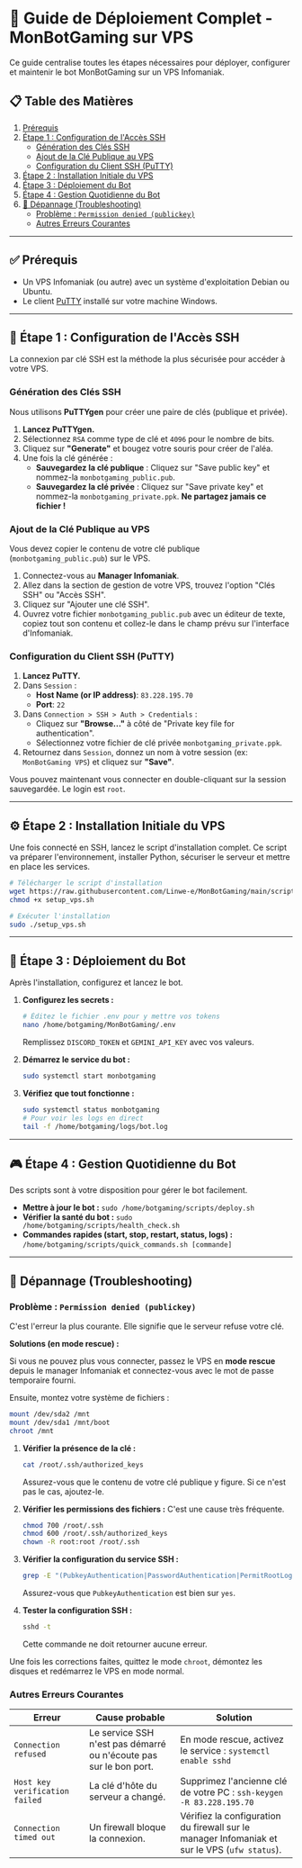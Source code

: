 # 🚀 Guide de Déploiement Complet - MonBotGaming sur VPS

Ce guide centralise toutes les étapes nécessaires pour déployer, configurer et maintenir le bot MonBotGaming sur un VPS Infomaniak.

## 📋 Table des Matières
1.  [Prérequis](#-prérequis)
2.  [Étape 1 : Configuration de l'Accès SSH](#-étape-1--configuration-de-laccès-ssh)
    *   [Génération des Clés SSH](#génération-des-clés-ssh)
    *   [Ajout de la Clé Publique au VPS](#ajout-de-la-clé-publique-au-vps)
    *   [Configuration du Client SSH (PuTTY)](#configuration-du-client-ssh-putty)
3.  [Étape 2 : Installation Initiale du VPS](#-étape-2--installation-initiale-du-vps)
4.  [Étape 3 : Déploiement du Bot](#-étape-3--déploiement-du-bot)
5.  [Étape 4 : Gestion Quotidienne du Bot](#-étape-4--gestion-quotidienne-du-bot)
6.  [🔧 Dépannage (Troubleshooting)](#-dépannage-troubleshooting)
    *   [Problème : `Permission denied (publickey)`](#problème--permission-denied-publickey)
    *   [Autres Erreurs Courantes](#autres-erreurs-courantes)

---

## ✅ Prérequis

*   Un VPS Infomaniak (ou autre) avec un système d'exploitation Debian ou Ubuntu.
*   Le client [PuTTY](https://www.putty.org/) installé sur votre machine Windows.

---

## 🔑 Étape 1 : Configuration de l'Accès SSH

La connexion par clé SSH est la méthode la plus sécurisée pour accéder à votre VPS.

### Génération des Clés SSH

Nous utilisons **PuTTYgen** pour créer une paire de clés (publique et privée).

1.  **Lancez PuTTYgen.**
2.  Sélectionnez `RSA` comme type de clé et `4096` pour le nombre de bits.
3.  Cliquez sur **"Generate"** et bougez votre souris pour créer de l'aléa.
4.  Une fois la clé générée :
    *   **Sauvegardez la clé publique** : Cliquez sur "Save public key" et nommez-la `monbotgaming_public.pub`.
    *   **Sauvegardez la clé privée** : Cliquez sur "Save private key" et nommez-la `monbotgaming_private.ppk`. **Ne partagez jamais ce fichier !**

### Ajout de la Clé Publique au VPS

Vous devez copier le contenu de votre clé publique (`monbotgaming_public.pub`) sur le VPS.

1.  Connectez-vous au **Manager Infomaniak**.
2.  Allez dans la section de gestion de votre VPS, trouvez l'option "Clés SSH" ou "Accès SSH".
3.  Cliquez sur "Ajouter une clé SSH".
4.  Ouvrez votre fichier `monbotgaming_public.pub` avec un éditeur de texte, copiez tout son contenu et collez-le dans le champ prévu sur l'interface d'Infomaniak.

### Configuration du Client SSH (PuTTY)

1.  **Lancez PuTTY.**
2.  Dans `Session` :
    *   **Host Name (or IP address)**: `83.228.195.70`
    *   **Port**: `22`
3.  Dans `Connection > SSH > Auth > Credentials` :
    *   Cliquez sur **"Browse..."** à côté de "Private key file for authentication".
    *   Sélectionnez votre fichier de clé privée `monbotgaming_private.ppk`.
4.  Retournez dans `Session`, donnez un nom à votre session (ex: `MonBotGaming VPS`) et cliquez sur **"Save"**.

Vous pouvez maintenant vous connecter en double-cliquant sur la session sauvegardée. Le login est `root`.

---

## ⚙️ Étape 2 : Installation Initiale du VPS

Une fois connecté en SSH, lancez le script d'installation complet. Ce script va préparer l'environnement, installer Python, sécuriser le serveur et mettre en place les services.

```bash
# Télécharger le script d'installation
wget https://raw.githubusercontent.com/Linwe-e/MonBotGaming/main/scripts/setup_vps.sh
chmod +x setup_vps.sh

# Exécuter l'installation
sudo ./setup_vps.sh
```

---

## 🚀 Étape 3 : Déploiement du Bot

Après l'installation, configurez et lancez le bot.

1.  **Configurez les secrets :**
    ```bash
    # Éditez le fichier .env pour y mettre vos tokens
    nano /home/botgaming/MonBotGaming/.env
    ```
    Remplissez `DISCORD_TOKEN` et `GEMINI_API_KEY` avec vos valeurs.

2.  **Démarrez le service du bot :**
    ```bash
    sudo systemctl start monbotgaming
    ```

3.  **Vérifiez que tout fonctionne :**
    ```bash
    sudo systemctl status monbotgaming
    # Pour voir les logs en direct
    tail -f /home/botgaming/logs/bot.log
    ```

---

## 🎮 Étape 4 : Gestion Quotidienne du Bot

Des scripts sont à votre disposition pour gérer le bot facilement.

*   **Mettre à jour le bot :** `sudo /home/botgaming/scripts/deploy.sh`
*   **Vérifier la santé du bot :** `sudo /home/botgaming/scripts/health_check.sh`
*   **Commandes rapides (start, stop, restart, status, logs) :** `/home/botgaming/scripts/quick_commands.sh [commande]`

---

## 🔧 Dépannage (Troubleshooting)

### Problème : `Permission denied (publickey)`

C'est l'erreur la plus courante. Elle signifie que le serveur refuse votre clé.

**Solutions (en mode rescue) :**

Si vous ne pouvez plus vous connecter, passez le VPS en **mode rescue** depuis le manager Infomaniak et connectez-vous avec le mot de passe temporaire fourni.

Ensuite, montez votre système de fichiers :
```bash
mount /dev/sda2 /mnt
mount /dev/sda1 /mnt/boot
chroot /mnt
```

1.  **Vérifier la présence de la clé :**
    ```bash
    cat /root/.ssh/authorized_keys
    ```
    Assurez-vous que le contenu de votre clé publique y figure. Si ce n'est pas le cas, ajoutez-le.

2.  **Vérifier les permissions des fichiers :** C'est une cause très fréquente.
    ```bash
    chmod 700 /root/.ssh
    chmod 600 /root/.ssh/authorized_keys
    chown -R root:root /root/.ssh
    ```

3.  **Vérifier la configuration du service SSH :**
    ```bash
    grep -E "(PubkeyAuthentication|PasswordAuthentication|PermitRootLogin)" /etc/ssh/sshd_config
    ```
    Assurez-vous que `PubkeyAuthentication` est bien sur `yes`.

4.  **Tester la configuration SSH :**
    ```bash
    sshd -t
    ```
    Cette commande ne doit retourner aucune erreur.

Une fois les corrections faites, quittez le mode `chroot`, démontez les disques et redémarrez le VPS en mode normal.

### Autres Erreurs Courantes

| Erreur | Cause probable | Solution |
|---|---|---|
| `Connection refused` | Le service SSH n'est pas démarré ou n'écoute pas sur le bon port. | En mode rescue, activez le service : `systemctl enable sshd` |
| `Host key verification failed` | La clé d'hôte du serveur a changé. | Supprimez l'ancienne clé de votre PC : `ssh-keygen -R 83.228.195.70` |
| `Connection timed out` | Un firewall bloque la connexion. | Vérifiez la configuration du firewall sur le manager Infomaniak et sur le VPS (`ufw status`). |
